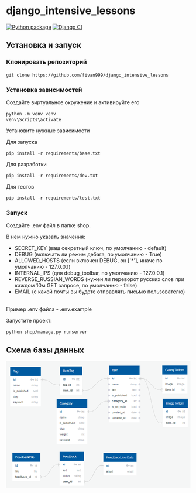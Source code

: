 # django_intensive_lessons
[![Python package](https://github.com/fivan999/django_intensive_lessons/actions/workflows/python-package.yml/badge.svg?branch=main)](https://github.com/fivan999/django_intensive_lessons/actions/workflows/python-package.yml)
[![Django CI](https://github.com/fivan999/django_intensive_lessons/actions/workflows/django.yml/badge.svg)](https://github.com/fivan999/django_intensive_lessons/actions/workflows/django.yml)
## Установка и запуск

### Клонировать репозиторий
```
git clone https://github.com/fivan999/django_intensive_lessons
```
### Установка зависимостей
Создайте виртуальное окружение и активируйте его
```
python -m venv venv
venv\Scripts\activate
```

Установите нужные зависимости

Для запуска
```
pip install -r requirements/base.txt
```
Для разработки
```
pip install -r requirements/dev.txt
```
Для тестов
```
pip install -r requirements/test.txt
```
### Запуск
Создайте .env файл в папке shop.<br>

В нем нужно указать значения:<br>
- SECRET_KEY (ваш секретный ключ, по умолчанию - default)<br>
- DEBUG (включать ли режим дебага, по умолчанию - True)<br>
- ALLOWED_HOSTS (если включен DEBUG, он ['*'], иначе по умолчанию - 127.0.0.1)<br>
- INTERNAL_IPS (для debug_toolbar, по умолчанию - 127.0.0.1) <br>
- REVERSE_RUSSIAN_WORDS (нужен ли переворот русских слов при каждом 10м GET запросе, по умолчанию - false)<br>
- EMAIL (с какой почты вы будете отправлять письмо пользователю)
<br>
Пример .env файла - .env.example

Запустите проект:
```
python shop/manage.py runserver
```
## Схема базы данных
![](./resourses/db.png)
